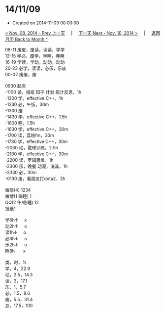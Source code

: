 # 14/11/09

- Created on 2014-11-09 00:00:00

[< Nov. 08, 2014 - Prev 上一天](/_archived/lifelogs/2014/11/d08.md) &nbsp; &nbsp; | &nbsp; &nbsp; [下一天 Next - Nov. 10, 2014 >](/_archived/lifelogs/2014/11/d10.md) &nbsp; &nbsp; |  &nbsp; &nbsp; [返回月历 Back to Month ^](/_archived/lifelogs/2014/11/index.md)
<br/><div>08-11 废废，废读，读读，学学</div><div>12-15 学必，废学，学睡，睡睡</div><div>16-19 学读，学动，动动，动动</div><div>20-23 必学，读读，必乐，乐废</div><div>00-02 废废，废</div><div><br/></div><div>0930 起床</div><div>-1100 读，报纸 知乎 计划 统计反思，1h</div><div>-1200 学，effective C++，1h</div><div>-1230 必，午饭，30m</div><div>-1300 废</div><div>-1430 学，effective C++，1.5h</div><div>-1600 睡，1.5h</div><div>-1630 学，effective C++，30m</div><div>-1700 读，荔枝fm，30m</div><div>-1730 学，effective C++，30m</div><div>-2030 动，毽球训练，2.5h</div><div>-2100 学，effective C++，30m</div><div>-2200 读，罗辑思维，1h</div><div>-2300 乐，晚餐 动漫，洗澡，1h</div><div>-2330 必，30m</div><div>-0130 废，看朋友打dota2，2h</div><div><br/></div><div>微信(4) 1234</div><div>微博(1 临睡) 1</div><div>QQ(2 午/临睡) 12</div><div>报纸1</div><div><br/></div><div>学6h↑     x</div><div>动2h↑     o</div><div>读1h↓     o</div><div>必3h↓     o</div><div>乐2h↓     o</div><div>睡8h       x</div><div><br/></div><div>类，时，%</div><div>学，4，22.9</div><div>动，2.5，14.3</div><div>读，3，17.1</div><div>乐，1，5.7</div><div>必，1.5，8.6</div><div>废，5.5，31.4</div><div>总，17.5，100</div>
